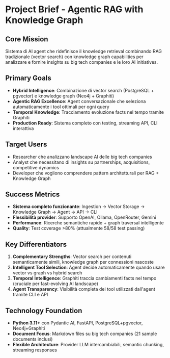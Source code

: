 # Project Brief - Agentic RAG with Knowledge Graph

## Core Mission

Sistema di AI agent che ridefinisce il knowledge retrieval combinando RAG tradizionale (vector search) con knowledge graph capabilities per analizzare e fornire insights su big tech companies e le loro AI initiatives.

## Primary Goals

- **Hybrid Intelligence**: Combinazione di vector search (PostgreSQL + pgvector) e knowledge graph (Neo4j + Graphiti)
- **Agentic RAG Excellence**: Agent conversazionale che seleziona automaticamente i tool ottimali per ogni query
- **Temporal Knowledge**: Tracciamento evoluzione facts nel tempo tramite Graphiti
- **Production Ready**: Sistema completo con testing, streaming API, CLI interattiva

## Target Users

- Researcher che analizzano landscape AI delle big tech companies
- Analyst che necessitano di insights su partnerships, acquisitions, competitive dynamics
- Developer che vogliono comprendere pattern architetturali per RAG + Knowledge Graph

## Success Metrics

- **Sistema completo funzionante**: Ingestion → Vector Storage → Knowledge Graph → Agent → API → CLI
- **Flessibilità provider**: Supporto OpenAI, Ollama, OpenRouter, Gemini
- **Performance**: Ricerche semantiche rapide + graph traversal intelligente
- **Quality**: Test coverage >80% (attualmente 58/58 test passing)

## Key Differentiators

1. **Complementary Strengths**: Vector search per contenuti semanticamente simili, knowledge graph per connessioni nascoste
2. **Intelligent Tool Selection**: Agent decide automaticamente quando usare vector vs graph vs hybrid search
3. **Temporal Intelligence**: Graphiti traccia cambiamenti facts nel tempo (cruciale per fast-evolving AI landscape)
4. **Agent Transparency**: Visibilità completa dei tool utilizzati dall'agent tramite CLI e API

## Technology Foundation

- **Python 3.11+** con Pydantic AI, FastAPI, PostgreSQL+pgvector, Neo4j+Graphiti
- **Document Focus**: Markdown files su big tech companies (21 sample documents inclusi)
- **Flexible Architecture**: Provider LLM intercambiabili, semantic chunking, streaming responses
